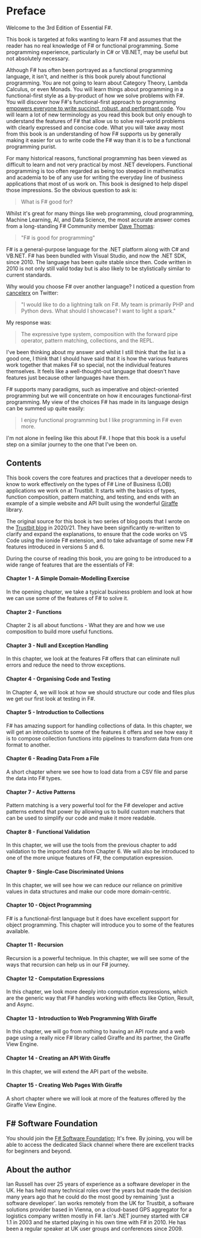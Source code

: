 # Preface

Welcome to the 3rd Edition of Essential F#.

This book is targeted at folks wanting to learn F# and assumes that the reader has no real knowledge of F# or functional programming. Some programming experience, particularly in C# or VB.NET, may be useful but not absolutely necessary.

Although F# has often been portrayed as a functional programming language, it isn't, and neither is this book purely about functional programming. You are not going to learn about Category Theory, Lambda Calculus, or even Monads. You will learn things about programming in a functional-first style as a by-product of how we solve problems with F#. You will discover how F#'s functional-first approach to programming [empowers everyone to write succinct, robust, and performant code](<https://fsharp.org/>). You will learn a lot of new terminology as you read this book but only enough to understand the features of F# that allow us to solve real-world problems with clearly expressed and concise code. What you will take away most from this book is an understanding of how F# supports us by generally making it easier for us to write code the F# way than it is to be a functional programming purist.

For many historical reasons, functional programming has been viewed as difficult to learn and not very practical by most .NET developers. Functional programming is too often regarded as being too steeped in mathematics and academia to be of any use for writing the everyday line of business applications that most of us work on. This book is designed to help dispel those impressions. So the obvious question to ask is:

> What is F# good for?

Whilst it's great for many things like web programming, cloud programming, Machine Learning, AI, and Data Science, the most accurate answer comes from a long-standing F# Community member [Dave Thomas](<https://twitter.com/7sharp9_>):

>  "F# is good for programming"

F# is a general-purpose language for the .NET platform along with C# and VB.NET. F# has been bundled with Visual Studio, and now the .NET SDK, since 2010. The language has been quite stable since then. Code written in 2010 is not only still valid today but is also likely to be stylistically similar to current standards.

Why would you choose F# over another language? I noticed a question from [cancelerx](<https://twitter.com/ndy40>) on Twitter:

> "I would like to do a lightning talk on F#. My team is primarily PHP and Python devs. What should I showcase?  I want to light a spark."

My response was:

> The expressive type system, composition with the forward pipe operator, pattern matching, collections, and the REPL.

I've been thinking about my answer and whilst I still think that the list is a good one, I think that I should have said that it is how the various features work together that makes F# so special, not the individual features themselves. It feels like a well-thought-out language that doesn't have features just because other languages have them.

F# supports many paradigms, such as imperative and object-oriented programming but we will concentrate on how it encourages functional-first programming. My view of the choices F# has made in its language design can be summed up quite easily:

> I enjoy functional programming but I like programming in F# even more.

I'm not alone in feeling like this about F#. I hope that this book is a useful step on a similar journey to the one that I've been on.

## Contents

This book covers the core features and practices that a developer needs to know to work effectively on the types of F# Line of Business (LOB) applications we work on at Trustbit. It starts with the basics of types, function composition, pattern matching, and testing, and ends with an example of a simple website and API built using the wonderful [Giraffe](<https://github.com/giraffe-fsharp/Giraffe>) library.

The original source for this book is two series of blog posts that I wrote on the [Trustbit blog](<https://trustbit.tech/blog>) in 2020/21. They have been significantly re-written to clarify and expand the explanations, to ensure that the code works on VS Code using the ionide F# extension, and to take advantage of some new F# features introduced in versions 5 and 6. 

During the course of reading this book, you are going to be introduced to a wide range of features that are the essentials of F#:

#### Chapter 1 - A Simple Domain-Modelling Exercise

In the opening chapter, we take a typical business problem and look at how we can use some of the features of F# to solve it.

#### Chapter 2 - Functions

Chapter 2 is all about functions - What they are and how we use composition to build more useful functions.

#### Chapter 3 - Null and Exception Handling

In this chapter, we look at the features F# offers that can eliminate null errors and reduce the need to throw exceptions.

#### Chapter 4 - Organising Code and Testing

In Chapter 4, we will look at how we should structure our code and files plus we get our first look at testing in F#.

#### Chapter 5 - Introduction to Collections

F# has amazing support for handling collections of data. In this chapter, we will get an introduction to some of the features it offers and see how easy it is to compose collection functions into pipelines to transform data from one format to another.

#### Chapter 6 - Reading Data From a File

A short chapter where we see how to load data from a CSV file and parse the data into F# types.

#### Chapter 7 - Active Patterns

Pattern matching is a very powerful tool for the F# developer and active patterns extend that power by allowing us to build custom matchers that can be used to simplify our code and make it more readable.

#### Chapter 8 - Functional Validation

In this chapter, we will use the tools from the previous chapter to add validation to the imported data from Chapter 6. We will also be introduced to one of the more unique features of F#, the computation expression.

#### Chapter 9 - Single-Case Discriminated Unions

In this chapter, we will see how we can reduce our reliance on primitive values in data structures and make our code more domain-centric.

#### Chapter 10 - Object Programming

F# is a functional-first language but it does have excellent support for object programming. This chapter will introduce you to some of the features available.

#### Chapter 11 - Recursion

Recursion is a powerful technique. In this chapter, we will see some of the ways that recursion can help us in our F# journey.

#### Chapter 12 - Computation Expressions

In this chapter, we look more deeply into computation expressions, which are the generic way that F# handles working with effects like Option, Result, and Async.

#### Chapter 13 - Introduction to Web Programming With Giraffe

In this chapter, we will go from nothing to having an API route and a web page using a really nice F# library called Giraffe and its partner, the Giraffe View Engine.

#### Chapter 14 - Creating an API With Giraffe

In this chapter, we will extend the API part of the website.

#### Chapter 15 - Creating Web Pages With Giraffe

A short chapter where we will look at more of the features offered by the Giraffe View Engine.

## F# Software Foundation

You should join the [F# Software Foundation](<https://foundation.fsharp.org/join>); It's free. By joining, you will be able to access the dedicated Slack channel where there are excellent tracks for beginners and beyond.

## About the author

Ian Russell has over 25 years of experience as a software developer in the UK. He has held many technical roles over the years but made the decision many years ago that he could do the most good by remaining 'just a software developer'. Ian works remotely from the UK for Trustbit, a software solutions provider based in Vienna, on a cloud-based GPS aggregator for a logistics company written mostly in F#. Ian's .NET journey started with C# 1.1 in 2003 and he started playing in his own time with F# in 2010. He has been a regular speaker at UK user groups and conferences since 2009.
